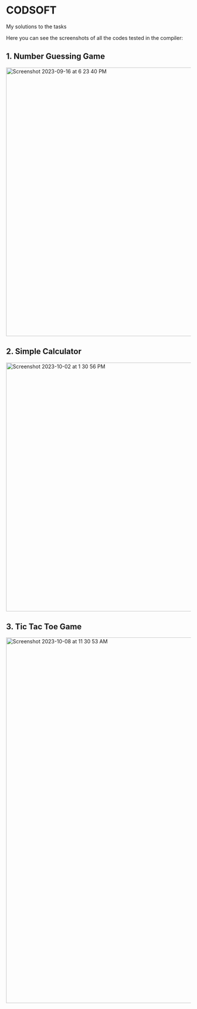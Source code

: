 # CODSOFT
My solutions to the tasks 

Here you can see the screenshots of all the codes tested in the compiler:

## **1. Number Guessing Game**

<img width="731" alt="Screenshot 2023-09-16 at 6 23 40 PM" src="https://github.com/cosmoshivani/CODSOFT/assets/47838688/f0c2ef26-f08d-41ec-bbc3-9cd6a07d1b4f">


## **2. Simple Calculator**

<img width="677" alt="Screenshot 2023-10-02 at 1 30 56 PM" src="https://github.com/cosmoshivani/CODSOFT/assets/47838688/c2c63a88-d5af-4c4e-8b9c-ca9b2bcab495">


## **3. Tic Tac Toe Game**

<img width="995" alt="Screenshot 2023-10-08 at 11 30 53 AM" src="https://github.com/cosmoshivani/CODSOFT/assets/47838688/964ccb9d-8637-4b4a-8f36-104c73ff1638">



